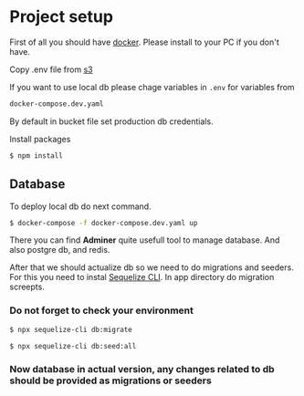 # Project setup

First of all you should have [docker](https://www.docker.com/). Please install to your PC if you don't have.

Copy .env file from [s3](https://s3.console.aws.amazon.com/s3/object/music-market-config?region=eu-north-1&prefix=env_backend_example)

If you want to use local db please chage variables in `.env` 
for variables from 
```bash
docker-compose.dev.yaml
```
By default in bucket file set production db credentials.

Install packages 

```bash
$ npm install
```

## Database
To deploy local db do next command.
```bash
$ docker-compose -f docker-compose.dev.yaml up
```
There you can find __Adminer__ quite usefull tool to manage database. And also postgre db, and redis. 

After that we should actualize db so we need to do migrations and seeders. For this you need to instal [Sequelize CLI](https://sequelize.org/docs/v7/cli/). In app directory do migration screepts.
### Do not forget to check your environment

```bash
$ npx sequelize-cli db:migrate
```
```bash
$ npx sequelize-cli db:seed:all
```
### Now database in actual version, any changes related to db should be provided as migrations or seeders
